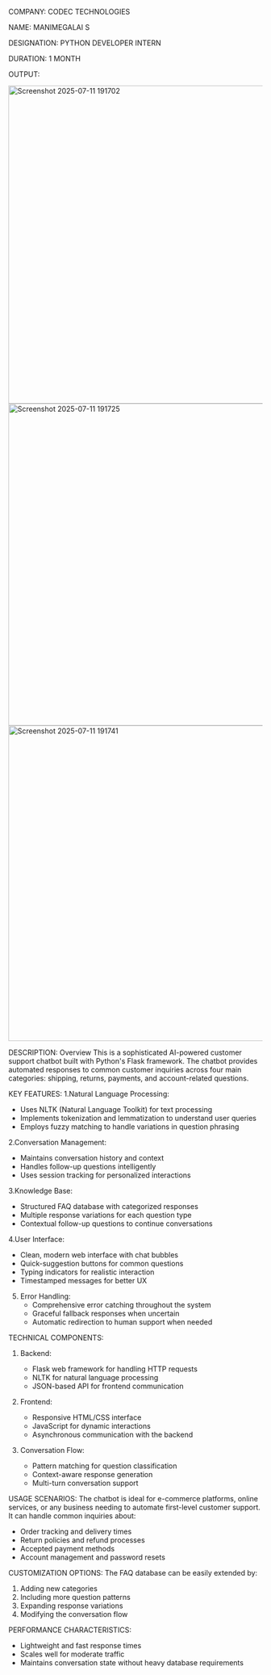 COMPANY: CODEC TECHNOLOGIES

NAME: MANIMEGALAI S

DESIGNATION: PYTHON DEVELOPER INTERN

DURATION: 1 MONTH

OUTPUT:

<img width="1341" height="630" alt="Screenshot 2025-07-11 191702" src="https://github.com/user-attachments/assets/0399c8a4-90c8-4419-90ac-c8755a015710" />


<img width="1354" height="638" alt="Screenshot 2025-07-11 191725" src="https://github.com/user-attachments/assets/dec5d061-7981-4eca-b29f-4c901161d08b" />


<img width="1357" height="625" alt="Screenshot 2025-07-11 191741" src="https://github.com/user-attachments/assets/855e9963-7db6-4a4e-9b89-ea38bd653ae3" />



DESCRIPTION: Overview
This is a sophisticated AI-powered customer support chatbot built with Python's Flask framework. The chatbot provides automated responses to common customer inquiries across four main categories: shipping, returns, payments, and account-related questions.

KEY FEATURES:
1.Natural Language Processing:
   - Uses NLTK (Natural Language Toolkit) for text processing
   - Implements tokenization and lemmatization to understand user queries
   - Employs fuzzy matching to handle variations in question phrasing

2.Conversation Management:
   - Maintains conversation history and context
   - Handles follow-up questions intelligently
   - Uses session tracking for personalized interactions

3.Knowledge Base:
   - Structured FAQ database with categorized responses
   - Multiple response variations for each question type
   - Contextual follow-up questions to continue conversations

4.User Interface:
   - Clean, modern web interface with chat bubbles
   - Quick-suggestion buttons for common questions
   - Typing indicators for realistic interaction
   - Timestamped messages for better UX

5. Error Handling:
   - Comprehensive error catching throughout the system
   - Graceful fallback responses when uncertain
   - Automatic redirection to human support when needed

TECHNICAL COMPONENTS:
1. Backend:
   - Flask web framework for handling HTTP requests
   - NLTK for natural language processing
   - JSON-based API for frontend communication

2. Frontend:
   - Responsive HTML/CSS interface
   - JavaScript for dynamic interactions
   - Asynchronous communication with the backend

3. Conversation Flow:
   - Pattern matching for question classification
   - Context-aware response generation
   - Multi-turn conversation support

USAGE SCENARIOS:
The chatbot is ideal for e-commerce platforms, online services, or any business needing to automate first-level customer support. It can handle common inquiries about:
- Order tracking and delivery times
- Return policies and refund processes
- Accepted payment methods
- Account management and password resets

CUSTOMIZATION OPTIONS:
The FAQ database can be easily extended by:
1. Adding new categories
2. Including more question patterns
3. Expanding response variations
4. Modifying the conversation flow

PERFORMANCE CHARACTERISTICS:
- Lightweight and fast response times
- Scales well for moderate traffic
- Maintains conversation state without heavy database requirements

